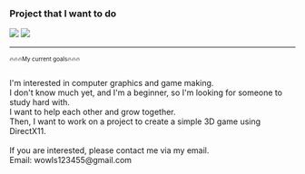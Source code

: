 ### Project that I want to do

<a href="https://www.unrealengine.com/ko/unreal-engine-5" target="_blank"><img src="https://img.shields.io/badge/Unreal Engine-0E1128?style=for-the-badge&logo=Unreal Engine&logoColor=white"/></a>
<a href="https://en.cppreference.com/w/" target="_blank"><img src="https://img.shields.io/badge/C++-00599C?style=for-the-badge&logo=cplusplus&logoColor=white"/></a>
<br>
<hr>
<p style="font-size:10px">🔥🔥🔥My current goals🔥🔥🔥</p>
<br>
I'm interested in computer graphics and game making. <br>
I don't know much yet, and I'm a beginner, so I'm looking for someone to study hard with. <br>
I want to help each other and grow together. <br>
Then, I want to work on a project to create a simple 3D game using DirectX11. <br>
<br>
If you are interested, please contact me via my email.
<br>
Email: wowls123455@gmail.com
